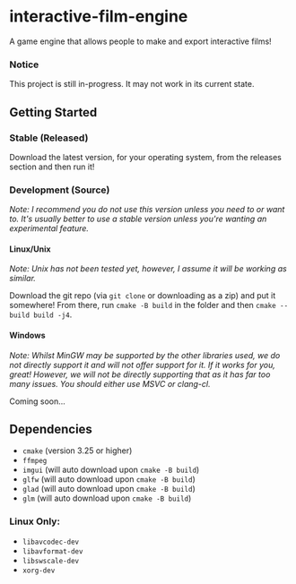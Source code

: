 # interactive-film-engine
A game engine that allows people to make and export interactive films!

### Notice

This project is still in-progress. It may not work in its current state.

## Getting Started

### Stable (Released)
Download the latest version, for your operating system, from the releases section and then run it!

### Development (Source)

*Note: I recommend you do not use this version unless you need to or want to. It's usually better to use a stable version unless you're wanting an experimental feature.*

#### Linux/Unix

*Note: Unix has not been tested yet, however, I assume it will be working as similar.*

Download the git repo (via `git clone` or downloading as a zip) and put it somewhere! From there, run `cmake -B build` in the folder and then `cmake --build build -j4`.

#### Windows

*Note: Whilst MinGW may be supported by the other libraries used, we do not directly support it and will not offer support for it. If it works for you, great! However, we will not be directly supporting that as it has far too many issues. You should either use MSVC or clang-cl.*

Coming soon...

## Dependencies

- `cmake` (version 3.25 or higher)
- `ffmpeg`
- `imgui` (will auto download upon `cmake -B build`)
- `glfw` (will auto download upon `cmake -B build`)
- `glad` (will auto download upon `cmake -B build`)
- `glm` (will auto download upon `cmake -B build`)

### Linux Only:

- `libavcodec-dev`
- `libavformat-dev`
- `libswscale-dev`
- `xorg-dev`